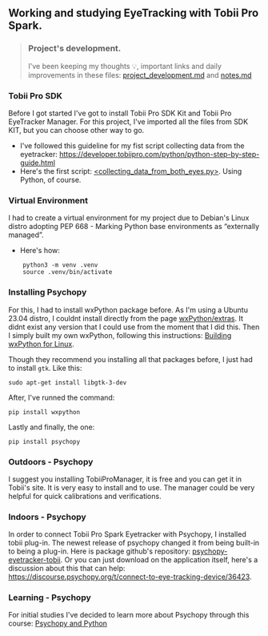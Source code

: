 ## Working and studying EyeTracking with Tobii Pro Spark. 
> ### Project's development.
> I've been keeping my thoughts 💡, important links and daily improvements in these files: [project_development.md](project_development.md) and [notes.md](notes.md)
### Tobii Pro SDK
Before I got started I've got to install Tobii Pro SDK Kit and Tobii Pro EyeTracker Manager. 
For this project, I've imported all the files from SDK KIT, but you can choose other way to go. 

- I've followed this guideline for my fist script collecting data from the eyetracker: <https://developer.tobiipro.com/python/python-step-by-step-guide.html>
- Here's the first script: [<collecting_data_from_both_eyes.py>](collecting_data_from_both_eyes.py). Using Python, of course.

### Virtual Environment
I had to create a virtual environment for my project due to Debian's Linux distro adopting PEP 668 - Marking Python base environments as “externally managed”.
- Here's how:
```
    python3 -m venv .venv
    source .venv/bin/activate
```

### Installing Psychopy

For this, I had to install wxPython package before. As I'm using a Ubuntu 23.04 distro, I couldnt install directly from the page [wxPython/extras](https://extras.wxpython.org/wxPython4/extras/linux/gtk3/). It didnt exist any version that I could use from the moment that I did this. Then I simply built my own wxPython, following this instructions: [Building wxPython for Linux](https://wxpython.org/blog/2017-08-17-builds-for-linux-with-pip/index.html).

Though they recommend you installing all that packages before, I just had to install `gtk`. Like this:

```
sudo apt-get install libgtk-3-dev
```

After, I've runned the command:
```
pip install wxpython
```

Lastly and finally, the one:
```
pip install psychopy
```

### Outdoors - Psychopy
I suggest you installing TobiiProManager, it is free and you can get it in Tobii's site. It is very easy to install and to use. The manager could be very helpful for quick calibrations and verifications.

### Indoors - Psychopy

In order to connect Tobii Pro Spark Eyetracker with Psychopy, I installed tobii plug-in. The newest release of psychopy changed it from being built-in to being a plug-in. Here is package github's repository: [psychopy-eyetracker-tobii](https://github.com/psychopy/psychopy-eyetracker-tobii). Or you can just download on the application itself, here's a discussion about this that can help: https://discourse.psychopy.org/t/connect-to-eye-tracking-device/36423.




### Learning - Psychopy

For initial studies I've decided to learn more about Psychopy through this course: [Psychopy and Python](https://www.djmannion.net/psych_programming/vision/index.html)

